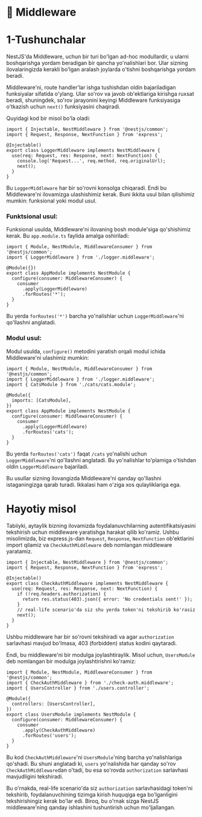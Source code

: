# 📔 Middleware

# 1-Tushunchalar

NestJS'da Middleware, uchun bir turi bo'lgan ad-hoc modullardir, u ularni boshqarishga yordam beradigan bir qancha yo'nalishlari bor. Ular sizning ilovalaringizda kerakli bo'lgan aralash joylarda o'tishni boshqarishga yordam beradi.

Middleware'ni, route handler'lar ishga tushishdan oldin bajariladigan funksiyalar sifatida o'ylang. Ular so'rov va javob ob'ektlariga kirishga ruxsat beradi, shuningdek, so'rov jarayonini keyingi Middleware funksiyasiga o'tkazish uchun `next()` funksiyasini chaqiradi.

Quyidagi kod bir misol bo'la oladi:

```tsx
import { Injectable, NestMiddleware } from '@nestjs/common';
import { Request, Response, NextFunction } from 'express';

@Injectable()
export class LoggerMiddleware implements NestMiddleware {
  use(req: Request, res: Response, next: NextFunction) {
    console.log('Request...', req.method, req.originalUrl);
    next();
  }
}

```

Bu `LoggerMiddleware` har bir so'rovni konsolga chiqaradi. Endi bu Middleware'ni ilovamizga ulashishimiz kerak. Buni ikkita usul bilan qilishimiz mumkin: funksional yoki modul usul.

### Funktsional usul:

Funksional usulda, Middleware'ni ilovaning bosh module'siga qo'shishimiz kerak. Bu `app.module.ts` faylida amalga oshiriladi:

```tsx
import { Module, NestModule, MiddlewareConsumer } from '@nestjs/common';
import { LoggerMiddleware } from './logger.middleware';

@Module({})
export class AppModule implements NestModule {
  configure(consumer: MiddlewareConsumer) {
    consumer
      .apply(LoggerMiddleware)
      .forRoutes('*');
  }
}

```

Bu yerda `forRoutes('*')` barcha yo'nalishlar uchun `LoggerMiddleware`'ni qo'llashni anglatadi.

### Modul usul:

Modul usulda, `configure()` metodini yaratish orqali modul ichida Middleware'ni ulashimiz mumkin:

```tsx
import { Module, NestModule, MiddlewareConsumer } from '@nestjs/common';
import { LoggerMiddleware } from './logger.middleware';
import { CatsModule } from './cats/cats.module';

@Module({
  imports: [CatsModule],
})
export class AppModule implements NestModule {
  configure(consumer: MiddlewareConsumer) {
    consumer
      .apply(LoggerMiddleware)
      .forRoutes('cats');
  }
}

```

Bu yerda `forRoutes('cats')` faqat `/cats` yo'nalishi uchun `LoggerMiddleware`'ni qo'llashni anglatadi. Bu yo'nalishlar to'plamiga o'tishdan oldin `LoggerMiddleware` bajariladi.

Bu usullar sizning ilovangizda Middleware'ni qanday qo'llashni istaganingizga qarab turadi. Ikkalasi ham o'ziga xos qulayliklariga ega.

# Hayotiy misol

Tabiiyki, aytaylik bizning ilovamizda foydalanuvchilarning autentifikatsiyasini tekshirish uchun middleware yaratishga harakat qilib ko'ramiz. Ushbu misolimizda, biz express.js-dan `Request`, `Response`, `NextFunction` ob'ektlarini import qilamiz va `CheckAuthMiddleware` deb nomlangan middleware yaratamiz.

```tsx
import { Injectable, NestMiddleware } from '@nestjs/common';
import { Request, Response, NextFunction } from 'express';

@Injectable()
export class CheckAuthMiddleware implements NestMiddleware {
  use(req: Request, res: Response, next: NextFunction) {
    if (!req.headers.authorization) {
      return res.status(403).json({ error: 'No credentials sent!' });
    }
    // real-life scenario'da siz shu yerda token'ni tekshirib ko'rasiz
    next();
  }
}

```

Ushbu middleware har bir so'rovni tekshiradi va agar `authorization` sarlavhasi mavjud bo'lmasa, 403 (forbidden) status kodini qaytaradi.

Endi, bu middleware'ni bir modulga joylashtiraylik. Misol uchun, `UsersModule` deb nomlangan bir modulga joylashtirishni ko'ramiz:

```tsx
import { Module, NestModule, MiddlewareConsumer } from '@nestjs/common';
import { CheckAuthMiddleware } from './check-auth.middleware';
import { UsersController } from './users.controller';

@Module({
  controllers: [UsersController],
})
export class UsersModule implements NestModule {
  configure(consumer: MiddlewareConsumer) {
    consumer
      .apply(CheckAuthMiddleware)
      .forRoutes('users');
  }
}

```

Bu kod `CheckAuthMiddleware`'ni `UsersModule`'ning barcha yo'nalishlariga qo'shadi. Bu shuni anglatadi ki, `users` yo'nalishida har qanday so'rov `CheckAuthMiddleware`dan o'tadi, bu esa so'rovda `authorization` sarlavhasi mavjudligini tekshiradi.

Bu o'rnakda, real-life scenario'da siz `authorization` sarlavhasidagi token'ni tekshirib, foydalanuvchining tizimga kirish huquqiga ega bo'lganligini tekshirishingiz kerak bo'lar edi. Biroq, bu o'rnak sizga NestJS middleware'ning qanday ishlashini tushuntirish uchun mo'ljallangan.